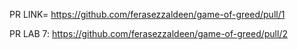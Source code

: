 PR LINK= https://github.com/ferasezzaldeen/game-of-greed/pull/1

PR LAB 7: https://github.com/ferasezzaldeen/game-of-greed/pull/2
